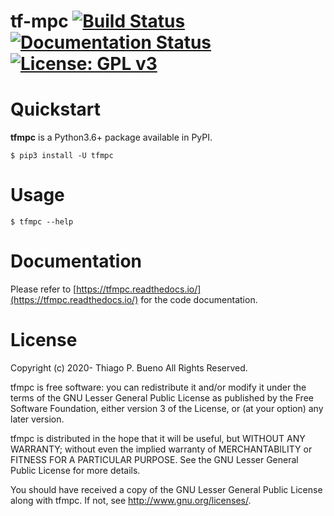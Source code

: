 # tf-mpc [![Build Status](https://travis-ci.org/thiagopbueno/tf-mpc.svg?branch=master)](https://travis-ci.org/thiagopbueno/tf-mpc) [![Documentation Status](https://readthedocs.org/projects/tfmpc/badge/?version=latest)](https://tfmpc.readthedocs.io/en/latest/?badge=latest) [![License: GPL v3](https://img.shields.io/badge/License-GPL%20v3-blue.svg)](https://github.com/thiagopbueno/tf-mpc/blob/master/LICENSE)


# Quickstart

**tfmpc** is a Python3.6+ package available in PyPI.

```text
$ pip3 install -U tfmpc
```


# Usage

```text
$ tfmpc --help

```


# Documentation

Please refer to [https://tfmpc.readthedocs.io/](https://tfmpc.readthedocs.io/) for the code documentation.


# License

Copyright (c) 2020- Thiago P. Bueno All Rights Reserved.

tfmpc is free software: you can redistribute it and/or modify it
under the terms of the GNU Lesser General Public License as published by
the Free Software Foundation, either version 3 of the License, or (at
your option) any later version.

tfmpc is distributed in the hope that it will be useful, but
WITHOUT ANY WARRANTY; without even the implied warranty of
MERCHANTABILITY or FITNESS FOR A PARTICULAR PURPOSE. See the GNU Lesser
General Public License for more details.

You should have received a copy of the GNU Lesser General Public License
along with tfmpc. If not, see http://www.gnu.org/licenses/.
